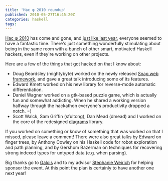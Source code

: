 ```yaml
---
title: 'Hac φ 2010 roundup'
published: 2010-05-27T16:45:20Z
categories: haskell
tags: 
---
```


<a href="http://byorgey.wordpress.com/2010/05/20/hac-%cf%86-2010/">Hac φ 2010</a> has come and gone, and <a href="http://byorgey.wordpress.com/2009/07/29/hac-phi-roundup/">just like last year</a>, everyone seemed to have a fantastic time.  There's just something wonderfully stimulating about being in the same room with a bunch of other smart, motivated Haskell hackers, even if they're working on other projects.

Here are a few of the things that got hacked on that I know about:
<ul>
	<li>Doug Beardsley (mightybyte) worked on the newly released <a href="http://snapframework.com">Snap web framework</a>, and gave a great talk introducing some of its features.</li>
	<li>Edward Kmett worked on his new library for reverse-mode automatic differentiation.</li>
	<li>Daniel Wagner worked on a gtk-based puzzle game, which is actually fun and somewhat addicting.  When he shared a working version halfway through the hackathon everyone's productivity dropped a notch. =)</li>
	<li>Scott Walck, Sam Griffin (sfultong), Dan Mead (dmead) and I worked on the core of the redesigned <a href="http://code.haskell.org/diagrams/">diagrams</a> library.</li>
</ul>

If you worked on something or know of something that was worked on that I missed, please leave a comment!  There were also great talks by Edward on finger trees, by Anthony Cowley on his Haskell code for robot exploration and path planning, and by Gershom Bazerman on techniques for recovering strong indexed types for untyped data (e.g. when parsing).

Big thanks go to <a href="http://www.galois.com/">Galois</a> and to my advisor <a href="http://www.cis.upenn.edu/~sweirich/">Stephanie Weirich</a> for helping sponsor the event.  At this point the plan is certainly to have another one next year!

